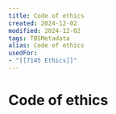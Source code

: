```yaml
---
title: Code of ethics
created: 2024-12-02
modified: 2024-12-02
tags: TBSMetadata
alias: Code of ethics
usedFor:
- "[[7145 Ethics]]"
---
```

# Code of ethics
